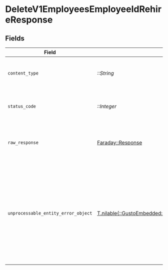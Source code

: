 # DeleteV1EmployeesEmployeeIdRehireResponse


## Fields

| Field                                                                                                                                            | Type                                                                                                                                             | Required                                                                                                                                         | Description                                                                                                                                      |
| ------------------------------------------------------------------------------------------------------------------------------------------------ | ------------------------------------------------------------------------------------------------------------------------------------------------ | ------------------------------------------------------------------------------------------------------------------------------------------------ | ------------------------------------------------------------------------------------------------------------------------------------------------ |
| `content_type`                                                                                                                                   | *::String*                                                                                                                                       | :heavy_check_mark:                                                                                                                               | HTTP response content type for this operation                                                                                                    |
| `status_code`                                                                                                                                    | *::Integer*                                                                                                                                      | :heavy_check_mark:                                                                                                                               | HTTP response status code for this operation                                                                                                     |
| `raw_response`                                                                                                                                   | [Faraday::Response](https://www.rubydoc.info/gems/faraday/Faraday/Response)                                                                      | :heavy_check_mark:                                                                                                                               | Raw HTTP response; suitable for custom response parsing                                                                                          |
| `unprocessable_entity_error_object`                                                                                                              | [T.nilable(::GustoEmbedded::Shared::UnprocessableEntityErrorObject)](../../models/shared/unprocessableentityerrorobject.md)                      | :heavy_minus_sign:                                                                                                                               | Not Found<br/><br/>* The requested resource does not exist. Make sure the provided UUID is valid.<br/>* The employee's employment is not in the right state. |